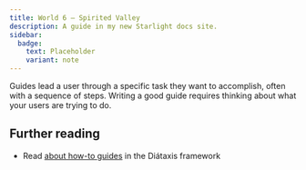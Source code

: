 ```yaml
---
title: World 6 – Spirited Valley
description: A guide in my new Starlight docs site.
sidebar:
  badge:
    text: Placeholder
    variant: note
---
```


Guides lead a user through a specific task they want to accomplish, often with a sequence of steps.
Writing a good guide requires thinking about what your users are trying to do.

## Further reading

- Read [about how-to guides](https://diataxis.fr/how-to-guides/) in the Diátaxis framework
